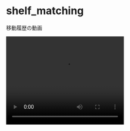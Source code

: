 # shelf_matching

移動履歴の動画

<video width="320" height="240" controls>
  <source src="https://youtu.be/tIrSLBLtq8o" type="video/mp4">
</video>
